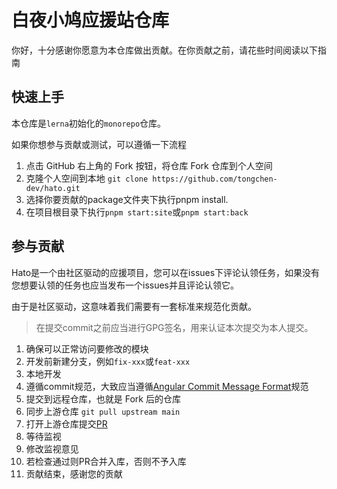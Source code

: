 # 白夜小鸠应援站仓库

你好，十分感谢你愿意为本仓库做出贡献。在你贡献之前，请花些时间阅读以下指南

## 快速上手

本仓库是`lerna`初始化的`monorepo`仓库。

如果你想参与贡献或测试，可以遵循一下流程

1. 点击 GitHub 右上角的 Fork 按钮，将仓库 Fork 仓库到个人空间
2. 克隆个人空间到本地 `git clone https://github.com/tongchen-dev/hato.git`
3. 选择你要贡献的package文件夹下执行pnpm install.
4. 在项目根目录下执行`pnpm start:site`或`pnpm start:back`

## 参与贡献

Hato是一个由社区驱动的应援项目，您可以在issues下评论认领任务，如果没有您想要认领的任务也应当发布一个issues并且评论认领它。

由于是社区驱动，这意味着我们需要有一套标准来规范化贡献。

> 在提交commit之前应当进行GPG签名，用来认证本次提交为本人提交。

1. 确保可以正常访问要修改的模块
2. 开发前新建分支，例如`fix-xxx`或`feat-xxx`
3. 本地开发
4. 遵循commit规范，大致应当遵循[Angular Commit Message Format](https://github.com/angular/angular/blob/master/CONTRIBUTING.md#commit)规范
5. 提交到远程仓库，也就是 Fork 后的仓库
6. 同步上游仓库 `git pull upstream main`
7. 打开上游仓库提交[PR](https://github.com/tongchen-dev/hato/pulls)
8. 等待监视
9. 修改监视意见
10. 若检查通过则PR合并入库，否则不予入库
11. 贡献结束，感谢您的贡献